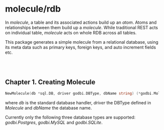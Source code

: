 # molecule/rdb

In _molecule_, a table and its associated actions build up an _atom_. Atoms and relationships between them build up a _molecule_. While traditional REST acts on individual table, _molecule_ acts on whole RDB across all tables.

This package generates a simple molecule from a relational database, using its
meta data such as primary keys, foreign keys, and auto increment fields etc.

<br /><br />

## Chapter 1. Creating Molecule 

```go
NewMolecule(db *sql.DB, driver godbi.DBType, dbName string) (*godbi.Molecule, error)
```

where _db_ is the standard database handler, _driver_ the DBType defined in _Molecule_ and _dbName_ the database name.

 Currently only the following three database types are supported:
_godbi.Postgres_, _godbi.MySQL_ and _godbi.SQLite_.
